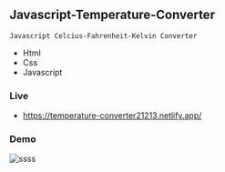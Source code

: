 ## Javascript-Temperature-Converter
```
Javascript Celcius-Fahrenheit-Kelvin Converter
```

- Html
- Css
- Javascript

### Live 
* https://temperature-converter21213.netlify.app/

### Demo

![ssss](https://user-images.githubusercontent.com/47625725/146839830-58761cb7-e1d4-45bd-9981-a08e3f71ad48.gif)
